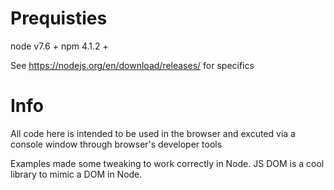 # Prequisties
node v7.6 +
npm 4.1.2 +

See https://nodejs.org/en/download/releases/ for specifics

# Info
All code here is intended to be used in the browser and excuted via a console window through browser's developer tools

Examples made some tweaking to work correctly in Node. JS DOM is a cool library to mimic a DOM in Node.
